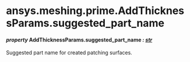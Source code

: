 # ansys.meshing.prime.AddThicknessParams.suggested_part_name

<a id="ansys.meshing.prime.AddThicknessParams.suggested_part_name"></a>

#### *property* AddThicknessParams.suggested_part_name *: [str](https://docs.python.org/3.11/library/stdtypes.html#str)*

Suggested part name for created patching surfaces.

<!-- !! processed by numpydoc !! -->
